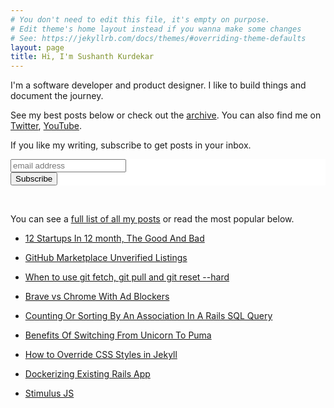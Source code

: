 ```yaml
---
# You don't need to edit this file, it's empty on purpose.
# Edit theme's home layout instead if you wanna make some changes
# See: https://jekyllrb.com/docs/themes/#overriding-theme-defaults
layout: page
title: Hi, I'm Sushanth Kurdekar
---
```


I'm a software developer and product designer. I like to build things and document the journey.

See my best posts below or check out the [archive](/posts). You can also find me on [Twitter](https://twitter.com/iamkurdekar), [YouTube](https://www.youtube.com/logicalbee).

If you like my writing, subscribe to get posts in your inbox.

<!-- Begin Mailchimp Signup Form -->
<link href="//cdn-images.mailchimp.com/embedcode/horizontal-slim-10_7.css" rel="stylesheet" type="text/css">
<style type="text/css">
	#mc_embed_signup{background:#fff; clear:left; font:14px Helvetica,Arial,sans-serif; width:100%;}
	/* Add your own Mailchimp form style overrides in your site stylesheet or in this style block.
	   We recommend moving this block and the preceding CSS link to the HEAD of your HTML file. */
</style>
<div id="mc_embed_signup" style="border-style:none;">
<form action="https://logicalbee.us7.list-manage.com/subscribe/post?u=858170d1a069716d224d84218&amp;id=ddcdaff721" method="post" id="mc-embedded-subscribe-form" name="mc-embedded-subscribe-form" class="validate" target="_blank" novalidate>
    <div id="mc_embed_signup_scroll">
	<input type="email" value="" name="EMAIL" class="email" id="mce-EMAIL" placeholder="email address" required>
    <!-- real people should not fill this in and expect good things - do not remove this or risk form bot signups-->
    <div style="position: absolute; left: -5000px;" aria-hidden="true"><input type="text" name="b_858170d1a069716d224d84218_ddcdaff721" tabindex="-1" value=""></div>
    <div class="clear"><input type="submit" value="Subscribe" name="subscribe" id="mc-embedded-subscribe" class="button"></div>
    </div>
</form>
</div>

<!--End mc_embed_signup-->

<br />

You can see a [full list of all my posts](/posts) or read the most popular below.

* [12 Startups In 12 month, The Good And Bad](/12-startups-12-months)

* [GitHub Marketplace Unverified Listings](/github-marketplace-unverified-listing)

* [When to use git fetch, git pull and git reset --hard](/git-reset-or-git-pull)

* [Brave vs Chrome With Ad Blockers](/brave-vs-chrome-with-ad-blockers)

* [Counting Or Sorting By An Association In A Rails SQL Query](/2017/12/18/counting-or-sorting-by-an-association-in-a-rails-sql-query)

* [Benefits Of Switching From Unicorn To Puma](/benefits-of-switching-from-unicorn-to-puma)

* [How to Override CSS Styles in Jekyll](/2017/12/16/how-to-override-css-styles-in-jekyll)

* [Dockerizing Existing Rails App](/dockerizing-existing-rails-app)

* [Stimulus JS](/2018/02/06/stimulus-js)


